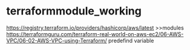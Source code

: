 # terraformmodule_working

https://registry.terraform.io/providers/hashicorp/aws/latest     >>modules
https://terraformguru.com/terraform-real-world-on-aws-ec2/06-AWS-VPC/06-02-AWS-VPC-using-Terraform/     predefind variable
